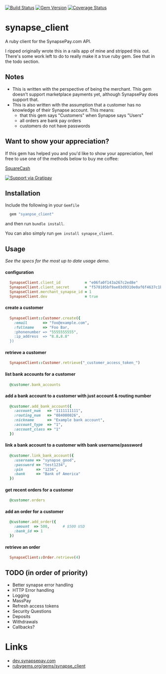 [![Build Status](https://travis-ci.org/milesmatthias/synapse_client.png?branch=master)](https://travis-ci.org/milesmatthias/synapse_client)  [![Gem Version](https://badge.fury.io/rb/synapse_client.png)](http://badge.fury.io/rb/synapse_client) [![Coverage Status](https://coveralls.io/repos/milesmatthias/synapse_client/badge.png)](https://coveralls.io/r/milesmatthias/synapse_client)

# synapse_client

A ruby client for the SynapsePay.com API.

I ripped originally wrote this in a rails app of mine and stripped this out. There's some work left to do to really make it a true ruby gem. See that in the todo section.

## Notes

* This is written with the perspective of being the merchant. This gem doesn't support marketplace payments yet, although SynapsePay does support that.
* This is also written with the assumption that a customer has no knowledge of their Synapse account. This means:
  * that this gem says "Customers" when Synapse says "Users"
  * all orders are bank pay orders
  * customers do not have passwords

## Want to show your appreciation?

If this gem has helped you and you'd like to show your appreciation, feel free to use one of the methods below to buy me coffee:

[SquareCash](https://cash.me/$milesm)

[![Support via Gratipay](https://cdn.rawgit.com/gratipay/gratipay-badge/2.3.0/dist/gratipay.svg)](https://gratipay.com/milesmatthias/)

## Installation

Include the following in your `Gemfile`

```ruby
  gem "syanpse_client"
```

and then run `bundle install`.

You can also simply run `gem install synapse_client`.


## Usage

_See the specs for the most up to date usage demo._

#### configuration

```ruby
  SynapseClient.client_id           = "e06fa0f143a267c2ed8e"
  SynapseClient.client_secret       = "f578105bf9ae03d9310e0af6f4637c1bf363998b"
  SynapseClient.merchant_synapse_id = 1
  SynapseClient.dev                 = true
```

#### create a customer

```ruby
  SynapseClient::Customer.create({
    :email       => "foo@example.com",
    :fullname    => "Foo Bar,
    :phonenumber => "5555555555",
    :ip_address  => "8.8.8.8"
  })
```

#### retrieve a customer

```ruby
  SynapseClient::Customer.retrieve("_customer_access_token_")
```

#### list bank accounts for a customer

```ruby
  @customer.bank_accounts
```

#### add a bank account to a customer with just account & routing number

```ruby
  @customer.add_bank_account({
    :account_num   => "1111111111",
    :routing_num   => "084000026",
    :nickname      => "Example bank account",
    :account_type  => "1",
    :account_class => "1"
  })
```

#### link a bank account to a customer with bank username/password

```ruby
  @customer.link_bank_account({
    :username => "synapse_good",
    :password => "test1234",
    :pin      => "1234",
    :bank     => "Bank of America"
  })
```

#### get recent orders for a customer

```ruby
  @customer.orders
```

#### add an order for a customer

```ruby
  @customer.add_order({
    :amount  => 500,      # $500 USD
    :bank_id => 1
  })
```

#### retrieve an order

```ruby
  SynapseClient::Order.retrieve(4)
```

## TODO (in order of priority)

* Better synapse error handling
* HTTP Error handling
* Logging
* MassPay
* Refresh access tokens
* Security Questions
* Deposits
* Withdrawals
* Callbacks?


# Links

* [dev.synapsepay.com](http://dev.synapsepay.com)
* [rubygems.org/gems/synapse_client](https://rubygems.org/gems/synapse_client)

